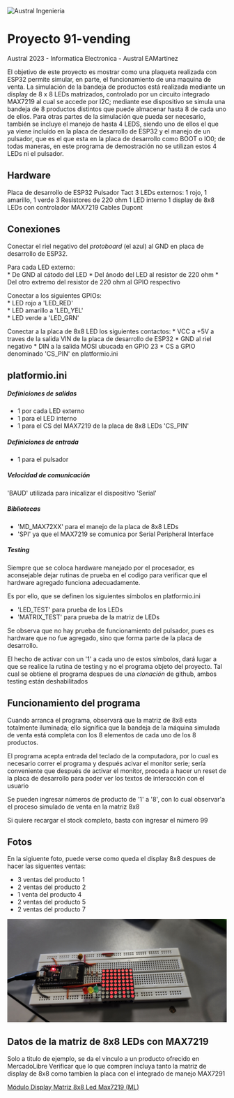 ![Austral Ingenieria](https://encrypted-tbn0.gstatic.com/images?q=tbn%3AANd9GcQooGo7vQn4t9-6Bt46qZF-UY4_QFpYOeh7kVWzwpr_lbLr5wka)

#       Proyecto 91-vending

 Austral 2023 - Informatica Electronica - Austral
 EAMartinez

El objetivo de este proyecto es mostrar como una plaqueta realizada con ESP32 permite simular, en parte, el funcionamiento de una maquina de venta.
La simulación de la bandeja de productos está realizada mediante un display de 8 x 8 LEDs matrizados, controlado por un circuito integrado MAX7219 al cual se accede por I2C; mediante ese dispositivo se simula una bandeja de 8 productos distintos que puede almacenar hasta 8 de cada uno de ellos.
Para otras partes de la simulación que pueda ser necesario, también se incluye el manejo de hasta 4 LEDS, siendo uno de ellos el que ya viene incluído en la placa de desarrollo de ESP32 y el manejo de un pulsador, que es el que esta en la placa de desarrollo como BOOT o IO0; de todas maneras, en este programa de demostración no se utilizan estos 4 LEDs ni el pulsador.


##      Hardware

 Placa de desarrollo de ESP32
 Pulsador Tact
 3 LEDs externos: 1 rojo, 1 amarillo, 1 verde
 3 Resistores de 220 ohm
 1 LED interno
 1 display de 8x8 LEDs con controlador MAX7219
 Cables Dupont

##      Conexiones

  Conectar el riel negativo del _protoboard_ (el azul)  al GND en placa de desarrollo de ESP32.

  Para cada LED externo:  
    * De GND al cátodo del LED
    * Del ánodo del LED al resistor de 220 ohm
    * Del otro extremo del resistor de 220 ohm al GPIO respectivo  

  Conectar a los siguientes GPIOs:  
    * LED rojo a 'LED_RED'  
    * LED amarillo a 'LED_YEL'  
    * LED verde a 'LED_GRN'  

  Conectar a la placa de 8x8 LED los siguientes contactos:
    * VCC a +5V a traves de la salida VIN de la placa de desarrollo de ESP32
    * GND al riel negativo
    * DIN a la salida MOSI ubucada en GPIO 23
    * CS a GPIO denominado 'CS_PIN' en platformio.ini


##      platformio.ini

#####   Definiciones de salidas

  * 1 por cada LED externo  
  * 1 para el LED interno
  * 1 para el CS del MAX7219 de la placa de 8x8 LEDs 'CS_PIN'

#####   Definiciones de entrada

  * 1 para el pulsador

#####   Velocidad de comunicación

  'BAUD' utilizada para inicalizar el dispositivo 'Serial'

##### Bibliotecas

  * 'MD_MAX72XX' para el manejo de la placa de 8x8 LEDs
  * 'SPI' ya que el MAX7219 se comunica por Serial Peripheral Interface

##### Testing

  Siempre que se coloca hardware manejado por el procesador, es aconsejable dejar rutinas de prueba en el codigo para verificar que el hardware agregado funciona adecuadamente.

  Es por ello, que se definen los siguientes símbolos en platformio.ini

  * 'LED_TEST' para prueba de los LEDs
  * 'MATRIX_TEST' para prueba de la matriz de LEDs

  Se observa que no hay prueba de funcionamiento del pulsador, pues es hardware que no fue agregado, sino que forma parte de la placa de desarrollo.

  El hecho de activar con un '1' a cada uno de estos símbolos, dará lugar a que se realice la rutina de testing y no el programa objeto del proyecto.
  Tal cual se obtiene el programa despues de una _clonación_ de github, ambos testing están deshabilitados

##      Funcionamiento del programa

  Cuando arranca el programa, observará que la matriz de 8x8 esta totalmente iluminada; ello significa que la bandeja de la máquina simulada de venta está completa con los 8 elementos de cada uno de los 8 productos.

  El programa acepta entrada del teclado de la computadora, por lo cual es necesario correr el programa y después acivar el monitor serie; sería conveniente que después de activar el monitor, proceda a hacer un reset de la placa de desarrollo para poder ver los textos de interacción con el usuario

  Se pueden ingresar números de producto de '1' a '8', con lo cual observar'a el proceso simulado de venta en la matriz 8x8

  Si quiere recargar el stock completo, basta con ingresar el número 99

##      Fotos

  En la sigiuente foto, puede verse como queda el display 8x8 despues de hacer las siguentes ventas:

  * 3 ventas del producto 1
  * 2 ventas del producto 2
  * 1 venta del producto 4
  * 2 ventas del producto 5
  * 2 ventas del producto 7

 ![Fotos de la simulación](91-vending.jpg)

##      Datos de la matriz de 8x8 LEDs con MAX7219

  Solo a titulo de ejemplo, se da el vínculo a un producto ofrecido en MercadoLibre
  Verificar que lo que compren incluya tanto la matriz de display de 8x8 como tambien la placa con el integrado de manejo MAX7291

  [Módulo Display Matriz 8x8 Led Max7219 (ML)](https://articulo.mercadolibre.com.ar/MLA-880066062-modulo-display-matriz-8x8-led-max7219-arm-robotica-arduino-_JM)


